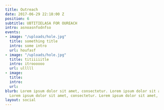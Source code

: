 ```yaml
---
title: Outreach
date: 2017-06-29 22:18:00 Z
position: 6
subtitle: UBTITIELASA FOR OUREACH
intro: asnoasnfodnfso
events:
- image: "/uploads/hole.jpg"
  title: something title
  intro: some intro
  url: houfasf
- image: "/uploads/hole.jpg"
  title: titiiiiitle
  intro: itroooooo
  url: ulllll
- image: 
  title: 
  intro: 
  url: 
blurb: Lorem ipsum dolor sit amet, consectetur. Lorem ipsum dolor sit amet, consectetur.
  Lorem ipsum dolor sit amet, consectetur. Lorem ipsum dolor sit amet, consectetur.
layout: social
---
```


